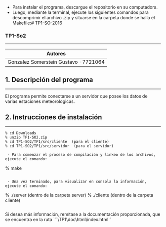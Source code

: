 
 - Para instalar el programa, descargue el repositorio en su computadora.
 - Luego, mediante la terminal, ejecute los siguientes comandos para descomprimir el archivo .zip y situarse en la carpeta donde se halla el Makefile:# TP1-SO-2016 

### TP1-So2
___
|Autores                               |
|------------------------------------|
|Gonzalez Somerstein Gustavo -7721064  |

## 1. Descripción del programa
---
El programa permite conectarse a un servidor que posee los datos de varias estaciones meteorologicas.

## 2. Instrucciones de instalación
---
```
% cd Downloads
% unzip TP1-SO2.zip
% cd TP1-SO2/TP1/src/cliente  (para el cliente)
% cd TP1-SO2/TP1/src/servidor  (para el servidor)
```

```
 - Para comenzar el proceso de compilación y linkeo de los archivos, ejecute el comando:
```
% make
```
 
 - Una vez terminado, para visualizar en consola la información, ejecute el comando: 
```
% ./server (dentro de la carpeta server)
% ./cliente (dentro de la carpeta cliente)
```

```
Si desea más información, remítase a la documentación proporcionada, que se encuentra en la ruta ```\TP1\doc\html\index.html``
